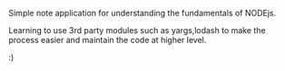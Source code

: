 Simple note application for understanding the fundamentals of NODEjs.

Learning to use 3rd party modules such as yargs,lodash to make the process easier and maintain the code at higher level.

:)
